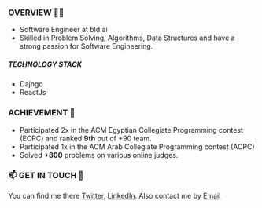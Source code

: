 
### OVERVIEW 👋🏻
+ Software Engineer at bld.ai
+ Skilled in Problem Solving, Algorithms, Data Structures and have a strong passion for Software Engineering.
##### TECHNOLOGY STACK
+ Dajngo
+ ReactJs

### ACHIEVEMENT 🥇

+ Participated 2x in the ACM Egyptian Collegiate Programming contest (ECPC) and ranked **9th** out of +90 team.
+ Participated 1x in the ACM Arab Collegiate Programming contest (ACPC)
+ Solved **+800** problems on various online judges.

### 📫 GET IN TOUCH 🔎
You can find me there [Twitter](https://twitter.com/Ahmed_3tya), [LinkedIn](https://www.linkedin.com/in/ahmed-atya-0635531a3/). Also contact me by [Email](mailto:ahmed.atya.pr@gmail.com)


<!--

Here are some ideas to get you started:

- 🔭 I’m currently working on ...
- 🌱 I’m currently learning ...
- 👯 I’m looking to collaborate on ...
- 🤔 I’m looking for help with ...
- 💬 Ask me about ...
- 📫 How to reach me: ...
- 😄 Pronouns: ...
- ⚡ Fun fact: ...
-->
